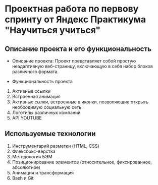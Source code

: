 # Проектная работа по первову спринту от Яндекс Практикума "Научиться учиться"

## Описание проекта и его функциональность
+ Описание проекта: Проект представляет собой простую неадаптивную веб-страницу, включающую в себя набор блоков различного формата.

+ Функциональность проекта
1. Активные ссылки
2. Встроенная анимация
3. Активные сылки, встроенные в иконки, позволяющие открыть необходимую социальную сеть
4. Логотипы различных компаний
5.  API YOUTUBE

## Используемые технологии
1. Инструментарий разметки (HTML, CSS)
2. Флексбокс-верстка
3. Методология БЭМ
4. Позиционирование элементов (относительное, фиксированное, абсолютное)
5. Анимация и трансформация
6. Bash и Git

